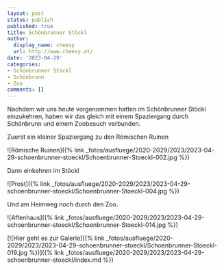 ```yaml
---
layout: post
status: publish
published: true
title: Schönbrunner Stöckl
author:
  display_name: cheesy
  url: http://www.cheesy.at/
date: '2023-04-29'
categories:
- Schönbrunner Stöckl
- Schönbrunn
- Zoo
comments: []
---
```

Nachdem wir uns heute vorgenommen hatten im Schönbrunner Stöckl einzukehren, haben wir das gleich mit einem Spaziergang durch Schönbrunn und einem Zoobesuch verbunden.

Zuerst ein kleiner Spaziergang zu den Römischen Ruinen

![Römische Ruinen]({% link _fotos/ausfluege/2020-2029/2023/2023-04-29-schoenbrunner-stoeckl/Schoenbrunner-Stoeckl-002.jpg %})

Dann einkehren im Stöckl

![Prost]({% link _fotos/ausfluege/2020-2029/2023/2023-04-29-schoenbrunner-stoeckl/Schoenbrunner-Stoeckl-004.jpg %})

Und am Heimweg noch durch den Zoo.

![Affenhaus]({% link _fotos/ausfluege/2020-2029/2023/2023-04-29-schoenbrunner-stoeckl/Schoenbrunner-Stoeckl-014.jpg %})

[![Hier geht es zur Galerie]({% link _fotos/ausfluege/2020-2029/2023/2023-04-29-schoenbrunner-stoeckl/Schoenbrunner-Stoeckl-019.jpg %})]({% link _fotos/ausfluege/2020-2029/2023/2023-04-29-schoenbrunner-stoeckl/index.md %})
